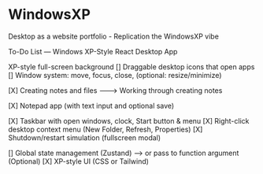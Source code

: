 
# WindowsXP
Desktop as a website portfolio - Replication the WindowsXP vibe

To-Do List — Windows XP-Style React Desktop App

XP-style full-screen background
[] Draggable desktop icons that open apps
[] Window system: move, focus, close, (optional: resize/minimize)

[X] Creating notes and files ---> Working through creating notes     

[X] Notepad app (with text input and optional save)

[X] Taskbar with open windows, clock, Start button & menu
[X] Right-click desktop context menu (New Folder, Refresh, Properties)
[X] Shutdown/restart simulation (fullscreen modal)


[] Global state management (Zustand) --> or pass to function argument (Optional)
[X] XP-style UI (CSS or Tailwind)
